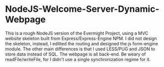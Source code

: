 # NodeJS-Welcome-Server-Dynamic-Webpage
This is a rough NodeJS version of the Evermight Project, using a MVC website skeleton built from Express/Express-Engine NPM. I did not design the skeleton, instead, I editted the routing and designed the js form-engine module. The other main differences is that I used LESS/PUG and JSON to store data instead of SQL. The webpage is all back-end. Be weary of readFile/writeFile, for I didn't use a single synchronization regime for it.
